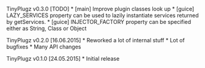 TinyPlugz v0.3.0 [TODO]
    * [main]  Improve plugin classes look up
    * [guice] LAZY_SERVICES property can be used to lazily instantiate services returned
              by getServices.
    * [guice] INJECTOR_FACTORY property can be specified either as String, Class or Object

TinyPlugz v0.2.0 [16.06.2015]
    * Reworked a lot of internal stuff
    * Lot of bugfixes
    * Many API changes

TinyPlugz v0.1.0 [24.05.2015]
    * Initial release